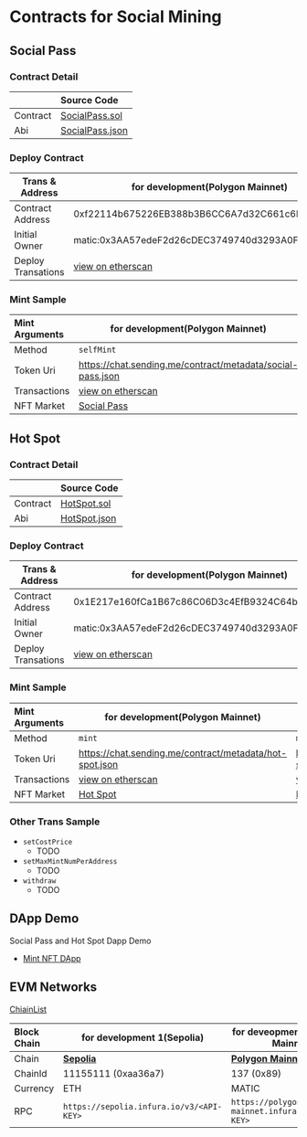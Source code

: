 # Contracts for Social Mining

## Social Pass

### Contract Detail


|          | Source Code                                  |
| :--------- | :--------------------------------------------- |
| Contract | [SocialPass.sol](./contracts/SocialPass.sol) |
| Abi      | [SocialPass.json](./abi/SocialPass.json)     |

### Deploy Contract


| Trans & Address    | for development(Polygon Mainnet)                                                                                   | for production(Linea)                                                                                              |
| -------------------- | -------------------------------------------------------------------------------------------------------------------- | -------------------------------------------------------------------------------------------------------------------- |
| Contract Address   | 0xf22114b675226EB388b3B6CC6A7d32C661c6F8B8                                                                         | 0x6cA0931cEEE0a7111ea426b7027F9d48d7FCE1e2                                                                         |
| Initial Owner      | matic:0x3AA57edeF2d26cDEC3749740d3293A0FE1720b1D                                                                   | linea:0x9D6feee30C74Ac73aC61F49299e3E64d7122E162                                                                   |
| Deploy Transations | [view on etherscan](https://polygonscan.com/tx/0xf75454187c953d1d540e2387011eee08005e752b3839a2462c4a559be2d725fb) | [view on etherscan](https://lineascan.build/tx/0x28edd73528a6a64b2ff1d206a26a346efda77fbd2ae4266535e9f0aaf1b5bafd) |


### Mint Sample


| Mint Arguments | for development(Polygon Mainnet)                                                                                   | for production(Linea)                                                                                              |
| :--------------- | -------------------------------------------------------------------------------------------------------------------- | -------------------------------------------------------------------------------------------------------------------- |
| Method         | `selfMint`                                                                                                         | `selfMint`                                                                                                         |
| Token Uri      | https://chat.sending.me/contract/metadata/social-pass.json                                                         | https://chat.sending.me/contract/metadata/social-pass.json                                                         |
| Transactions   | [view on etherscan](https://polygonscan.com/tx/0x17fcc9350a9ab2639fdf89535ffb77b4b2ff3d7995023ffc5bc239aacfa34e4d) | [view on etherscan](https://lineascan.build/tx/0x3b208ead40b64ec54a6753de0b98c14207d74b590666680597b377056524a763) |
| NFT Market     | [Social Pass](https://opensea.io/assets/matic/0xf22114b675226eb388b3b6cc6a7d32c661c6f8b8/10000)                    | [Social Pass](https://linea.nftscan.com/0x6ca0931ceee0a7111ea426b7027f9d48d7fce1e2/10000)                          |

## Hot Spot

### Contract Detail


|          | Source Code                            |
| :--------- | :--------------------------------------- |
| Contract | [HotSpot.sol](./contracts/HotSpot.sol) |
| Abi      | [HotSpot.json](./abi/HotSpot.json)     |

### Deploy Contract


| Trans & Address    | for development(Polygon Mainnet)                                                                                   | for production(Linea)                                                                                              |
| -------------------- | -------------------------------------------------------------------------------------------------------------------- | -------------------------------------------------------------------------------------------------------------------- |
| Contract Address   | 0x1E217e160fCa1B67c86C06D3c4EfB9324C64bcE0                                                                         | 0xcd4276a242d32fc3228b4fc9c510263ba04139e7                                                                         |
| Initial Owner      | matic:0x3AA57edeF2d26cDEC3749740d3293A0FE1720b1D                                                                   | linea:0x9D6feee30C74Ac73aC61F49299e3E64d7122E162                                                                   |
| Deploy Transations | [view on etherscan](https://polygonscan.com/tx/0xaa0ab26bbf49b2d2e9e9525036c2e6c3a252ba62ccc08023c1a868275bbdb3ca) | [view on etherscan](https://lineascan.build/tx/0x68e95aca45277dcf34ca595a14af6e32500f88ea4c23bf2d62a00a19c27c755f) |

### Mint Sample


| Mint Arguments | for development(Polygon Mainnet)                                                                                   | for production(Linea)                                                                                              |
| :--------------- | -------------------------------------------------------------------------------------------------------------------- | -------------------------------------------------------------------------------------------------------------------- |
| Method         | `mint`                                                                                                             | `mint`                                                                                                             |
| Token Uri      | https://chat.sending.me/contract/metadata/hot-spot.json                                                            | https://chat.sending.me/contract/metadata/hot-spot.json                                                            |
| Transactions   | [view on etherscan](https://polygonscan.com/tx/0x0b56b1d499a613f52937389c020bb1ba7685dedd7aa6eebfabb36df8644c50b1) | [view on etherscan](https://lineascan.build/tx/0x2fb7216f39d7ca3a1d0b6cf2e8976afe0e7d57756f57348c0d10c7bacfc32780) |
| NFT Market     | [Hot Spot](https://opensea.io/assets/matic/0x1e217e160fca1b67c86c06d3c4efb9324c64bce0/0)                           | [Hot Spot](https://linea.nftscan.com/0xcd4276a242d32fc3228b4fc9c510263ba04139e7/0)                                 |

### Other Trans Sample

* `setCostPrice`
  * TODO
* `setMaxMintNumPerAddress`
  * TODO
* `withdraw`
  * TODO

## DApp Demo

Social Pass and Hot Spot Dapp Demo

* [Mint NFT DApp](https://github.com/coralsdm/nft-minter-tutorial/blob/main/README.md)

## EVM Networks

[ChiainList](https://chainlist.org/)


| Block Chain | for development 1(Sepolia)                          | for deveopment 2(Polygon Mainnet)                      | for production(Linea)                          |
| :------------ | ----------------------------------------------------- | -------------------------------------------------------- | ------------------------------------------------ |
| Chain       | [**Sepolia**](https://chainlist.org/chain/11155111) | [**Polygon Mainnet**](https://chainlist.org/chain/137) | [Linea](https://chainlist.org/chain/59144)     |
| ChainId     | 11155111 (0xaa36a7)                                 | 137 (0x89)                                             | 59144(0xe708)                                  |
| Currency    | ETH                                                 | MATIC                                                  | ETH                                            |
| RPC         | `https://sepolia.infura.io/v3/<API-KEY>`            | `https://polygon-mainnet.infura.io/v3/<API-KEY>`       | `https://linea-mainnet.infura.io/v3/<API-KEY>` |
